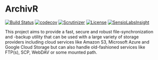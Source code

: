 # ArchivR

[![Build Status](https://travis-ci.org/arnegroskurth/archivr.svg?branch=master)](https://travis-ci.org/arnegroskurth/archivr)
[![codecov](https://codecov.io/gh/arnegroskurth/archivr/branch/master/graph/badge.svg)](https://codecov.io/gh/arnegroskurth/archivr)
[![Scrutinizer](https://scrutinizer-ci.com/g/arnegroskurth/archivr/badges/quality-score.png?b=master)](https://scrutinizer-ci.com/g/arnegroskurth/archivr/)
[![License](https://poser.pugx.org/agroskurth/archivr/license)](https://packagist.org/packages/agroskurth/archivr)
[![SensioLabsInsight](https://insight.sensiolabs.com/projects/092f1257-57af-4451-acee-b7bc945ab776/mini.png)](https://insight.sensiolabs.com/projects/092f1257-57af-4451-acee-b7bc945ab776)

This project aims to provide a fast, secure and robust file-synchronization and -backup utility that can be used with a large variety of storage providers including cloud services like Amazon S3, Microsoft Azure and Google Cloud Storage but can also handle old-fashioned services like FTP(s), SCP, WebDAV or some mounted path.
